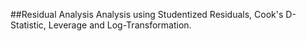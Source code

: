 ##Residual Analysis
Analysis using Studentized Residuals, Cook's D-Statistic, Leverage and Log-Transformation.

